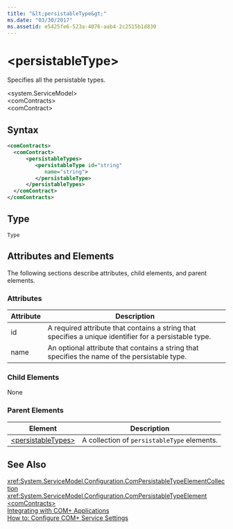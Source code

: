 ```yaml
---
title: "&lt;persistableType&gt;"
ms.date: "03/30/2017"
ms.assetid: e5425fe6-523a-4076-aab4-2c2515b1d830
---
```

# &lt;persistableType&gt;
Specifies all the persistable types.  

 \<system.ServiceModel>  
\<comContracts>  
\<comContract>  

## Syntax  

```xml  
<comContracts>  
  <comContract>  
      <persistableTypes>  
         <persistableType id="string"  
            name="string">  
         </persistableType>  
      </persistableTypes>  
  </comContract>  
</comContracts>  
```  

## Type  
 `Type`  

## Attributes and Elements  
 The following sections describe attributes, child elements, and parent elements.  

### Attributes  


|Attribute|Description|  
|---------------|-----------------|  
|id|A required attribute that contains a string that specifies a unique identifier for a persistable type.|  
|name|An optional attribute that contains a string that specifies the name of the persistable type.|  

### Child Elements  
 None  

### Parent Elements  


|Element|Description|  
|-------------|-----------------|  
|[\<persistableTypes>](../../../../../docs/framework/configure-apps/file-schema/wcf/persistabletypes.md)|A collection of `persistableType` elements.|  

## See Also  
 <xref:System.ServiceModel.Configuration.ComPersistableTypeElementCollection>  
 <xref:System.ServiceModel.Configuration.ComPersistableTypeElement>  
 [\<comContracts>](../../../../../docs/framework/configure-apps/file-schema/wcf/comcontracts.md)  
 [Integrating with COM+ Applications](../../../../../docs/framework/wcf/feature-details/integrating-with-com-plus-applications.md)  
 [How to: Configure COM+ Service Settings](../../../../../docs/framework/wcf/feature-details/how-to-configure-com-service-settings.md)
